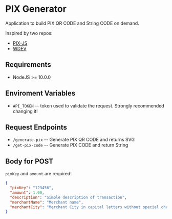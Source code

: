 # PIX Generator

Application to build PIX QR CODE and String CODE on demand.

Inspired by two repos:
* [PIX-JS](https://github.com/gab618/pix-js)
* [WDEV](https://github.com/william-costa/wdev-qrcode-pix-estatico-php)

## Requirements
* NodeJS >= 10.0.0

## Enviroment Variables

* `API_TOKEN` -- token used to validate the request. Strongly recommended changing it!

## Request Endpoints

* `/generate-pix` -- Generate PIX QR CODE and returns SVG
* `/get-pix-code` -- Generate PIX CODE and return String

## Body for POST

`pixKey` and `amount` are required!

````json
{
  "pixKey": "123456",
  "amount": 1.00,
  "description": "Simple description of transaction",
  "merchantName": "Merchant name",
  "merchantCity": "Merchant City in capital letters without special charactes. example: SAO PAULO"
}
````
